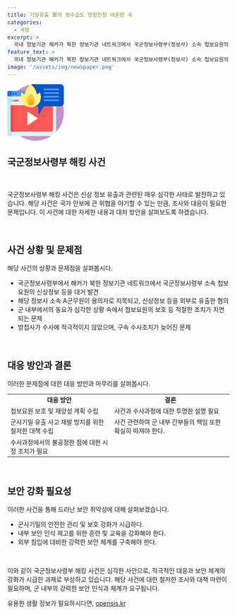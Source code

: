```yaml
---
title: 기밀유출 軍의 뒷수습도 엉망진창 대혼란 속
categories:
  - 국방
excerpt: >
  국내 정보기관 해커가 북한 정보기관 네트워크에서 국군정보사령부(정보사) 소속 첩보요원의 신상정보 등을 대거 발견하는 사태가 벌어졌다. 해당 기관은 즉각 국군방첩사령부(방첩사)에 이를 알렸고, 방첩사의 역추적 결과로 A군무원이 용의자로 나타났다. A군무원은 정보사 인트라넷망 컴퓨터에서 첩보요원 신상정보 등을 복사해 외부로 유출한 혐의를 받고 있다. 이 사태로 정보사는 첩보요원의 신상정보 등이 북한 등에 넘어간 것으로 보이며, 내부 동요가 심각한 상황이지만 군은 사건을 누가 유출했는지 조사에 집중하고 있다. A군무원은 혐의가 드러난 뒤에도 정보사로 출근하다가 방첩사의 구속영장 청구로 구속되었으며, 군은 첩보요원 보호와 재발 방지에 주력해야 한다.
feature_text: >
  국내 정보기관 해커가 북한 정보기관 네트워크에서 국군정보사령부(정보사) 소속 첩보요원의 신상정보 등을 대거 발견하는 사태가 벌어졌다. 해당 기관은 즉각 국군방첩사령부(방첩사)에 이를 알렸고, 방첩사의 역추적 결과로 A군무원이 용의자로 나타났다. A군무원은 정보사 인트라넷망 컴퓨터에서 첩보요원 신상정보 등을 복사해 외부로 유출한 혐의를 받고 있다. 이 사태로 정보사는 첩보요원의 신상정보 등이 북한 등에 넘어간 것으로 보이며, 내부 동요가 심각한 상황이지만 군은 사건을 누가 유출했는지 조사에 집중하고 있다. A군무원은 혐의가 드러난 뒤에도 정보사로 출근하다가 방첩사의 구속영장 청구로 구속되었으며, 군은 첩보요원 보호와 재발 방지에 주력해야 한다.
image: '/assets/img/newspaper.png'
---
```


<p><img src="/assets/img/news.png" alt="rentncar 속보" /></p>

<h2>국군정보사령부 해킹 사건</h2>

<p data-ke-size="size16">&nbsp;</p>

<p>국군정보사령부 해킹 사건은 신상 정보 유출과 관련된 매우 심각한 사태로 발전하고 있습니다. 해당 사건은 국가 안보에 큰 위협을 야기할 수 있는 만큼, 조사와 대응이 필요한 문제입니다. 이 사건에 대한 자세한 내용과 대처 방안을 살펴보도록 하겠습니다.</p>

<p data-ke-size="size16">&nbsp;</p>

<h2 data-ke-size="size26">사건 상황 및 문제점</h2>

<p data-ke-size="size16">해당 사건의 상황과 문제점을 살펴봅시다.</p>

<ul>
  <li>국군정보사령부에서 해커가 북한 정보기관 네트워크에서 국군정보사령부 소속 첩보요원의 신상정보 등을 대거 발견</li>
  <li>해당 정보사 소속 A군무원이 용의자로 지목되고, 신상정보 등을 외부로 유출한 혐의</li>
  <li>군 내부에서의 동요가 심각한 상황 속에서 첩보요원의 보호 등 적절한 조치가 지연되는 문제</li>
  <li>방첩사가 수사에 적극적이지 않았으며, 구속 수사조치가 늦어진 문제</li>
</ul>

<p data-ke-size="size16">&nbsp;</p>

<h2 data-ke-size="size26">대응 방안과 결론</h2>

<p data-ke-size="size16">이러한 문제점에 대한 대응 방안과 마무리를 살펴봅시다.</p>

<table>
  <tr>
    <td style="text-align: center; height: 17px;"><b>대응 방안</b></td>
    <td style="text-align: center; height: 17px;"><b>결론</b></td>
  </tr>
  <tr>
    <td>첩보요원 보호 및 재양성 계획 수립</td>
    <td>사건과 수사과정에 대한 투명한 설명 필요</td>
  </tr>
  <tr>
    <td>군사기밀 유출 사고 재발 방지를 위한 철저한 대책 수립</td>
    <td>사건 관련하여 군 내부 간부들의 책임 또한 확실히 따져야 한다.</td>
  </tr>
  <tr>
    <td>수사과정에서의 불공정한 점에 대한 시정 조치가 필요</td>
    <td></td>
  </tr>
</table>

<p data-ke-size="size16">&nbsp;</p>

<h2 data-ke-size="size26">보안 강화 필요성</h2>

<p data-ke-size="size16">이러한 사건을 통해 드러난 보안 취약성에 대해 살펴보겠습니다.</p>

<ul>
  <li>군사기밀의 안전한 관리 및 보호 강화가 시급하다.</li>
  <li>내부 보안 인식 제고를 위한 훈련 및 교육을 강화해야 한다.</li>
  <li>외부 침입에 대비한 강력한 보안 체계를 구축해야 한다.</li>
</ul>

<p data-ke-size="size16">&nbsp;</p>

<p>이와 같이 국군정보사령부 해킹 사건은 심각한 사안으로, 적극적인 대응과 보안 체계의 강화가 시급한 과제로 부상하고 있습니다. 해당 사건에 대한 철저한 조사와 대책 마련이 필요하며, 군 내부의 강력한 보안 인식과 체계가 요구됩니다.</p>
유용한 생활 정보가 필요하시다면, <a href="https://opensis.kr" rel="dofollow">opensis.kr</a>


